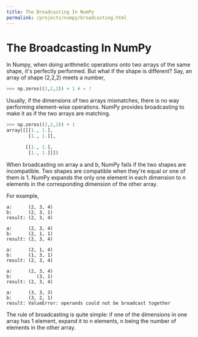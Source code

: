 ```yaml
---
title: The Broadcasting In NumPy
permalink: /projects/numpy/broadcasting.html
---
```


# The Broadcasting In NumPy

In Numpy, when doing arithmetic operations onto two arrays of the same shape, it's perfectly performed. But what if the shape is different? Say, an array of shape (2,2,2) meets a number,

```python
>>> np.zeros((2,2,2)) + 1 # = ?
```

Usually, if the dimensions of two arrays mismatches, there is no way performing element-wise operations. NumPy provides broadcasting to make it as if the two arrays are matching.

```python
>>> np.zeros((2,2,2)) + 1
array([[[1., 1.],
        [1., 1.]],

       [[1., 1.],
        [1., 1.]]])
```

When broadcasting on array a and b, NumPy fails if the two shapes are incompatible.
Two shapes are compatible when they're equal or one of them is 1.
NumPy expands the only one element in each dimension to n elements in the corresponding dimension of the other array.

For example,

```
a:      (2, 3, 4)
b:      (2, 3, 1)
result: (2, 3, 4)

a:      (2, 3, 4)
b:      (2, 1, 1)
result: (2, 3, 4)

a:      (2, 1, 4)
b:      (1, 3, 1)
result: (2, 3, 4)

a:      (2, 3, 4)
b:         (3, 1)
result: (2, 3, 4)

a:      (3, 3, 3)
b:      (3, 2, 1)
result: ValueError: operands could not be broadcast together
```

The rule of broadcasting is quite simple: if one of the dimensions in one array has 1 element, expand it to n elements, n being the number of elements in the other array.
